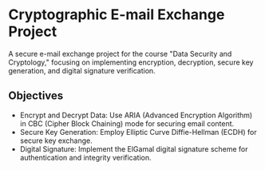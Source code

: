 # Cryptographic E-mail Exchange Project
A secure e-mail exchange project for the course "Data Security and Cryptology," focusing on implementing encryption, decryption, secure key generation,
and digital signature verification.

## Objectives
- Encrypt and Decrypt Data: Use ARIA (Advanced Encryption Algorithm) in CBC (Cipher Block Chaining) mode for securing email content.
- Secure Key Generation: Employ Elliptic Curve Diffie-Hellman (ECDH) for secure key exchange.
- Digital Signature: Implement the ElGamal digital signature scheme for authentication and integrity verification.
